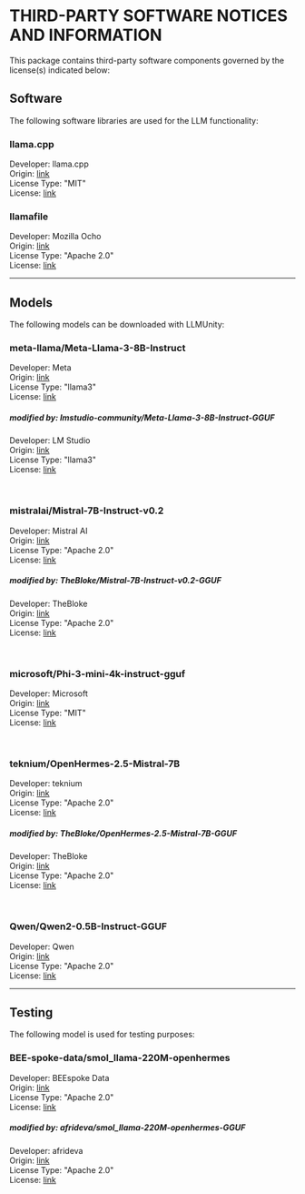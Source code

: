 # THIRD-PARTY SOFTWARE NOTICES AND INFORMATION

This package contains third-party software components governed by the license(s) indicated below:

## Software

The following software libraries are used for the LLM functionality:

### llama.cpp

Developer: llama.cpp<br>
Origin: [link](https://github.com/ggerganov/llama.cpp)<br>
License Type: "MIT"<br>
License: [link](https://github.com/ggerganov/llama.cpp/blob/master/LICENSE)

### llamafile

Developer: Mozilla Ocho<br>
Origin: [link](https://github.com/Mozilla-Ocho/llamafile)<br>
License Type: "Apache 2.0"<br>
License: [link](https://github.com/Mozilla-Ocho/llamafile/blob/main/LICENSE)

---

## Models

The following models can be downloaded with LLMUnity:

### meta-llama/Meta-Llama-3-8B-Instruct

Developer: Meta<br>
Origin: [link](https://huggingface.co/meta-llama/Meta-Llama-3-8B-Instruct)<br>
License Type: "llama3"<br>
License: [link](https://huggingface.co/meta-llama/Meta-Llama-3-8B/blob/main/LICENSE)

##### modified by: lmstudio-community/Meta-Llama-3-8B-Instruct-GGUF

Developer: LM Studio<br>
Origin: [link](https://huggingface.co/TheBloke/Mistral-7B-Instruct-v0.2-GGUF)<br>
License Type: "llama3"<br>
License: [link](https://huggingface.co/meta-llama/Meta-Llama-3-8B/blob/main/LICENSE)

<br>

### mistralai/Mistral-7B-Instruct-v0.2

Developer: Mistral AI<br>
Origin: [link](https://huggingface.co/mistralai/Mistral-7B-Instruct-v0.2)<br>
License Type: "Apache 2.0"<br>
License: [link](https://huggingface.co/mistralai/Mistral-7B-Instruct-v0.2)

##### modified by: TheBloke/Mistral-7B-Instruct-v0.2-GGUF

Developer: TheBloke<br>
Origin: [link](https://huggingface.co/TheBloke/Mistral-7B-Instruct-v0.2-GGUF)<br>
License Type: "Apache 2.0"<br>
License: [link](https://huggingface.co/TheBloke/Mistral-7B-Instruct-v0.2-GGUF)

<br>

### microsoft/Phi-3-mini-4k-instruct-gguf

Developer: Microsoft<br>
Origin: [link](https://huggingface.co/microsoft/Phi-3-mini-4k-instruct-gguf)<br>
License Type: "MIT"<br>
License: [link](https://huggingface.co/microsoft/Phi-3-mini-4k-instruct-gguf/blob/main/LICENSE)

<br>

### teknium/OpenHermes-2.5-Mistral-7B

Developer: teknium<br>
Origin: [link](https://huggingface.co/teknium/OpenHermes-2.5-Mistral-7B)<br>
License Type: "Apache 2.0"<br>
License: [link](https://huggingface.co/teknium/OpenHermes-2.5-Mistral-7B)

##### modified by: TheBloke/OpenHermes-2.5-Mistral-7B-GGUF

Developer: TheBloke<br>
Origin: [link](https://huggingface.co/TheBloke/OpenHermes-2.5-Mistral-7B-GGUF)<br>
License Type: "Apache 2.0"<br>
License: [link](https://huggingface.co/TheBloke/OpenHermes-2.5-Mistral-7B-GGUF)

<br>

### Qwen/Qwen2-0.5B-Instruct-GGUF

Developer: Qwen<br>
Origin: [link](https://huggingface.co/Qwen/Qwen2-0.5B-Instruct-GGUF)<br>
License Type: "Apache 2.0"<br>
License: [link](https://huggingface.co/Qwen/Qwen2-0.5B-Instruct-GGUF/blob/main/LICENSE)

---

## Testing

The following model is used for testing purposes:

### BEE-spoke-data/smol_llama-220M-openhermes

Developer: BEEspoke Data<br>
Origin: [link](https://huggingface.co/BEE-spoke-data/smol_llama-220M-openhermes)<br>
License Type: "Apache 2.0"<br>
License: [link](https://huggingface.co/BEE-spoke-data/smol_llama-220M-openhermes)

##### modified by: afrideva/smol_llama-220M-openhermes-GGUF

Developer: afrideva<br>
Origin: [link](https://huggingface.co/afrideva/smol_llama-220M-openhermes-GGUF)<br>
License Type: "Apache 2.0"<br>
License: [link](https://huggingface.co/afrideva/smol_llama-220M-openhermes-GGUF)